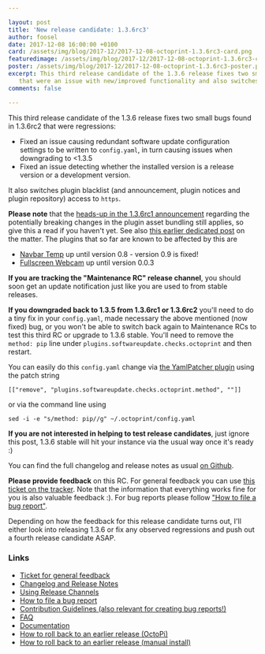 ```yaml
---

layout: post
title: 'New release candidate: 1.3.6rc3'
author: foosel
date: 2017-12-08 16:00:00 +0100
card: /assets/img/blog/2017-12/2017-12-08-octoprint-1.3.6rc3-card.png
featuredimage: /assets/img/blog/2017-12/2017-12-08-octoprint-1.3.6rc3-card.png
poster: /assets/img/blog/2017-12/2017-12-08-octoprint-1.3.6rc3-poster.png
excerpt: This third release candidate of the 1.3.6 release fixes two small bugs found in the second one
   that were an issue with new/improved functionality and also switches plugin blacklist access to https.
comments: false

---
```


This third release candidate of the 1.3.6 release fixes two small bugs found in 1.3.6rc2 that were regressions:

  * Fixed an issue causing redundant software update configuration settings to be written to `config.yaml`, in turn causing issues when downgrading to <1.3.5
  * Fixed an issue detecting whether the installed version is a release version or a development version.

It also switches plugin blacklist (and announcement, plugin notices and plugin repository) access to `https`.

**Please note** that the [heads-up in the 1.3.6rc1 announcement](/blog/2017/12/01/new-release-candidate-1.3.6rc1/#heads-up)
regarding the potentially breaking changes in the plugin asset bundling still applies, so give this a read if you haven't
yet. See also [this earlier dedicated post](/blog/2017/12/01/heads-up-plugin-authors/) on the matter. The plugins that so far 
are known to be affected by this are

  * [Navbar Temp](http://plugins.octoprint.org/plugins/navbartemp/) up until version 0.8 - version 0.9 is fixed!
  * [Fullscreen Webcam](http://plugins.octoprint.org/plugins/fullscreen_webcam/) up until version 0.0.3

**If you are tracking the "Maintenance RC" release channel**, you
should soon get an update notification just like you are used to from
stable releases.

<a id="heads-up"></a>
**If you downgraded back to 1.3.5 from 1.3.6rc1 or 1.3.6rc2** you'll need to do a tiny fix in your `config.yaml`, 
made necessary the above mentioned (now fixed) bug, or you won't be able to switch back again to Maintenance RCs to test
this third RC or upgrade to 1.3.6 stable. You'll need to remove the ``method: pip`` line under
``plugins.softwareupdate.checks.octoprint`` and then restart. 

You can easily do this `config.yaml` change via [the YamlPatcher plugin](http://plugins.octoprint.org/plugins/yamlpatcher/) using the patch string

    [["remove", "plugins.softwareupdate.checks.octoprint.method", ""]]

or via the command line using 

    sed -i -e "s/method: pip//g" ~/.octoprint/config.yaml

**If you are not interested in helping to test release candidates**, just
ignore this post, 1.3.6 stable will hit your instance via the usual
way once it's ready :)

You can find the full changelog and release notes as usual
[on Github](https://github.com/foosel/OctoPrint/releases/tag/1.3.6rc3).

**Please provide feedback** on this RC. For general feedback you can use
[this ticket on the tracker](https://github.com/foosel/OctoPrint/issues/2276).
Note that the information that everything works fine for you is also
valuable feedback :). For bug reports please follow
["How to file a bug report"](https://github.com/foosel/OctoPrint/blob/master/CONTRIBUTING.md#how-to-file-a-bug-report).

Depending on how the feedback for this release candidate turns out, I'll
either look into releasing 1.3.6 or fix any observed regressions and push
out a fourth release candidate ASAP.

### Links

  * [Ticket for general feedback](https://github.com/foosel/OctoPrint/issues/2276)
  * [Changelog and Release Notes](https://github.com/foosel/OctoPrint/releases/tag/1.3.6rc3)
  * [Using Release Channels](https://github.com/foosel/OctoPrint/wiki/Using-Release-Channels)
  * [How to file a bug report](https://github.com/foosel/OctoPrint/blob/master/CONTRIBUTING.md#how-to-file-a-bug-report)
  * [Contribution Guidelines (also relevant for creating bug reports!)](https://github.com/foosel/OctoPrint/blob/master/CONTRIBUTING.md)
  * [FAQ](https://github.com/foosel/OctoPrint/wiki/FAQ)
  * [Documentation](http://docs.octoprint.org/)
  * [How to roll back to an earlier release (OctoPi)](https://github.com/foosel/OctoPrint/wiki/FAQ#how-can-i-revert-to-an-older-version-of-the-octoprint-installation-on-my-octopi-image)
  * [How to roll back to an earlier release (manual install)](https://github.com/foosel/OctoPrint/wiki/FAQ#how-can-i-roll-back-to-an-earlier-version-after-an-update)
